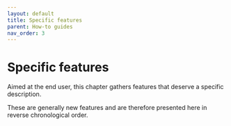 ```yaml
---
layout: default
title: Specific features
parent: How-to guides
nav_order: 3
---
```

# Specific features

Aimed at the end user, this chapter gathers features that deserve a specific description.

These are generally new features and are therefore presented here in reverse chronological order.
